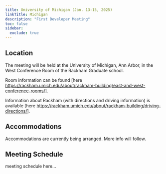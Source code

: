 ```yaml
---
title: University of Michigan (Jan. 13-15, 2025)
linkTitle: Michigan
description: "First Developer Meeting"
toc: false
sidebar:
  exclude: true
---
```

## Location

The meeting will be held at the University of Michigan, Ann Arbor, in the West Conference Room of the Rackham Graduate school.

Room information can be found [here https://rackham.umich.edu/about/rackham-building/east-and-west-conference-rooms/].

Information about Rackham (with directions and driving information) is available [here https://rackham.umich.edu/about/rackham-building/driving-directions/].

## Accommodations
Accommodations are currently being arranged. More info will follow.

## Meeting Schedule

meeting schedule here...
